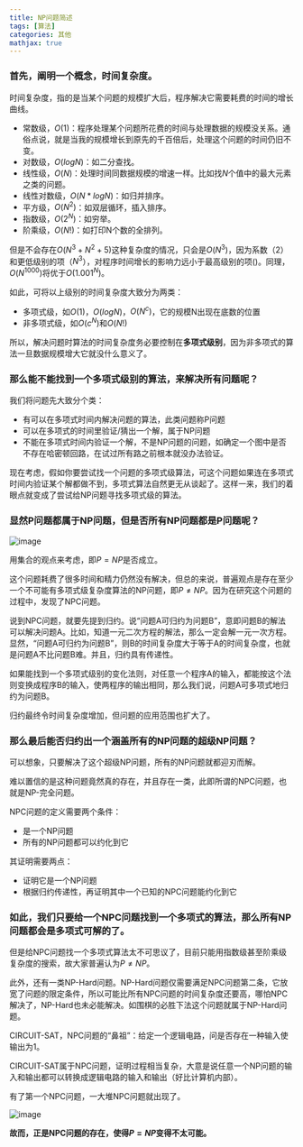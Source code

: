 ```yaml
---
title: NP问题简述
tags: [算法]
categories: 其他
mathjax: true
---
```


### 首先，阐明一个概念，时间复杂度。

时间复杂度，指的是当某个问题的规模扩大后，程序解决它需要耗费的时间的增长曲线。

- 常数级，$O(1)$：程序处理某个问题所花费的时间与处理数据的规模没关系。通俗点说，就是当我的规模增长到原先的千百倍后，处理这个问题的时间仍旧不变。
- 对数级，$O(logN)$：如二分查找。
- 线性级，$O(N)$：处理时间同数据规模的增速一样。比如找$N$个值中的最大元素之类的问题。
- 线性对数级，$O(N*logN)$：如归并排序。
- 平方级，$O(N^2)$：如双层循环，插入排序。
- 指数级，$O(2^N)$：如穷举。 
- 阶乘级，$O(N!)$：如打印N个数的全排列。

但是不会存在$O(N^3 + N^2 + 5)$这种复杂度的情况，只会是$O(N^3)$，因为系数（$2$）和更低级别的项（$N^3$），对程序时间增长的影响力远小于最高级别的项()。同理，$O(N^{1000})$将优于$O(1.001^N)$。

如此，可将以上级别的时间复杂度大致分为两类：
- 多项式级，如$O(1)$，$O(logN)$，$O(N^c)$，它的规模N出现在底数的位置
- 非多项式级，如$O(c^N)$和$O(N!)$

所以，解决问题时算法的时间复杂度务必要控制在**多项式级别**，因为非多项式的算法一旦数据规模增大它就没什么意义了。

### 那么能不能找到一个多项式级别的算法，来解决所有问题呢？

我们将问题先大致分个类：

- 有可以在多项式时间内解决问题的算法，此类问题称P问题
- 可以在多项式的时间里验证/猜出一个解，属于NP问题
- 不能在多项式时间内验证一个解，不是NP问题的问题，如确定一个图中是否不存在哈密顿回路，在试过所有路之前根本就没办法验证。

现在考虑，假如你要尝试找一个问题的多项式级算法，可这个问题如果连在多项式时间内验证某个解都做不到，多项式算法自然更无从谈起了。这样一来，我们的着眼点就变成了尝试给NP问题寻找多项式级的算法。

### 显然P问题都属于NP问题，但是否所有NP问题都是P问题呢？

![image](http://ow5t5k2fx.bkt.clouddn.com/NP.png)

用集合的观点来考虑，即$P = NP$是否成立。

这个问题耗费了很多时间和精力仍然没有解决，但总的来说，普遍观点是存在至少一个不可能有多项式级复杂度算法的NP问题，即$P \neq NP$。因为在研究这个问题的过程中，发现了NPC问题。

说到NPC问题，就要先提到归约。说“问题A可归约为问题B”，意即问题B的解法可以解决问题A。比如，知道一元二次方程的解法，那么一定会解一元一次方程。显然，“问题A可归约为问题B”，则B的时间复杂度大于等于A的时间复杂度，也就是问题A不比问题B难。并且，归约具有传递性。

如果能找到一个多项式级别的变化法则，对任意一个程序A的输入，都能按这个法则变换成程序B的输入，使两程序的输出相同，那么我们说，问题A可多项式地归约为问题B。

归约最终令时间复杂度增加，但问题的应用范围也扩大了。

### 那么最后能否归约出一个涵盖所有的NP问题的超级NP问题？

可以想象，只要解决了这个超级NP问题，所有的NP问题就都迎刃而解。

难以置信的是这种问题竟然真的存在，并且存在一类，此即所谓的NPC问题，也就是NP-完全问题。

NPC问题的定义需要两个条件：
- 是一个NP问题
- 所有的NP问题都可以约化到它

其证明需要两点：
- 证明它是一个NP问题
- 根据归约传递性，再证明其中一个已知的NPC问题能约化到它

### 如此，我们只要给一个NPC问题找到一个多项式的算法，那么所有NP问题都会是多项式可解的了。

但是给NPC问题找一个多项式算法太不可思议了，目前只能用指数级甚至阶乘级复杂度的搜索，故大家普遍认为$P \neq NP$。

此外，还有一类NP-Hard问题。NP-Hard问题仅需要满足NPC问题第二条，它放宽了问题的限定条件，所以可能比所有NPC问题的时间复杂度还要高，哪怕NPC解决了，NP-Hard也未必能解决。如围棋的必胜下法这个问题就属于NP-Hard问题。

CIRCUIT-SAT，NPC问题的“鼻祖”：给定一个逻辑电路，问是否存在一种输入使输出为1。

CIRCUIT-SAT属于NPC问题，证明过程相当复杂，大意是说任意一个NP问题的输入和输出都可以转换成逻辑电路的输入和输出（好比计算机内部）。

有了第一个NPC问题，一大堆NPC问题就出现了。

![image](http://ow5t5k2fx.bkt.clouddn.com/npc.png)

**故而，正是NPC问题的存在，使得$P = NP$变得不太可能。**